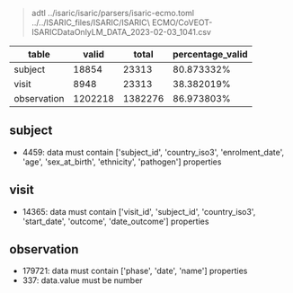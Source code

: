 >adtl ../isaric/isaric/parsers/isaric-ecmo.toml ../../ISARIC_files/ISARIC/ISARIC\ ECMO/CoVEOT-ISARICDataOnlyLM_DATA_2023-02-03_1041.csv

|table       	|valid	|total	|percentage_valid|
|---------------|-------|-------|----------------|
|subject       	|18854	|23313	|80.873332% |
|visit         	|8948	|23313	|38.382019% |
|observation   	|1202218	|1382276	|86.973803% |

## subject

* 4459: data must contain ['subject_id', 'country_iso3', 'enrolment_date', 'age', 'sex_at_birth', 'ethnicity', 'pathogen'] properties

## visit

* 14365: data must contain ['visit_id', 'subject_id', 'country_iso3', 'start_date', 'outcome', 'date_outcome'] properties

## observation

* 179721: data must contain ['phase', 'date', 'name'] properties
* 337: data.value must be number
